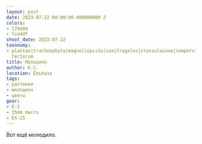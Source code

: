 ```yaml
---
layout: post
date: 2023-07-22 00:00:00.000000000 Z
colors:
- 170d04
- fce4df
shoot_date: 2023-07-22
taxonomy:
- plantae|tracheophyta|magnoliopsida|saxifragales|crassulaceae|sempervivum|sempervivum
  tectorum
title: Молодило
author: К.С.
location: Ёльбаза
tags:
- растения
- молодило
- цветы
gear:
- E-3
- 35mm macro
- EX-25
---
```

Вот ещё молодило.

